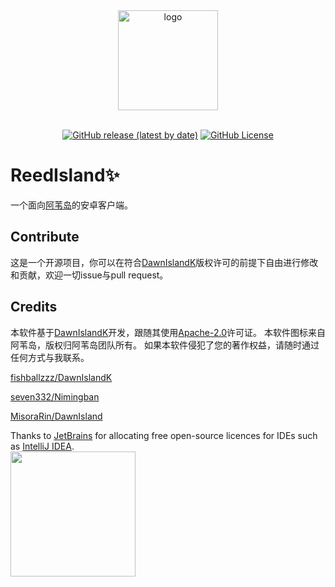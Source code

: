 <div align="center">
   <img width="160" src="https://s3.bmp.ovh/imgs/2022/06/06/552afabe5bdb4ebc.png" alt="logo"></br></br>

[![GitHub release (latest by date)](https://img.shields.io/github/v/release/xslingcn/ReedIsland)](https://github.com/xslingcn/ReedIsland/releases)
[![GitHub License](https://img.shields.io/github/license/xslingcn/ReedIsland)](https://github.com/xslingcn/ReedIsland/blob/main/LICENSE)
</div>

# ReedIsland✨

一个面向[阿苇岛](https://aweidao.com)的安卓客户端。

## Contribute

这是一个开源项目，你可以在符合[DawnIslandK](https://github.com/fishballzzz/DawnIslandK)版权许可的前提下自由进行修改和贡献，欢迎一切issue与pull
request。

## Credits

本软件基于[DawnIslandK](https://github.com/fishballzzz/DawnIslandK)开发，跟随其使用[Apache-2.0](https://www.apache.org/licenses/LICENSE-2.0)许可证。
本软件图标来自阿苇岛，版权归阿苇岛团队所有。 如果本软件侵犯了您的著作权益，请随时通过任何方式与我联系。

[fishballzzz/DawnIslandK](https://github.com/fishballzzz/DawnIslandK)

[seven332/Nimingban](https://github.com/seven332/Nimingban)

[MisoraRin/DawnIsland](https://github.com/MisoraRin/DawnIsland)

Thanks to [JetBrains](https://www.jetbrains.com/?from=phenyl) for allocating free open-source
licences for IDEs such as [IntelliJ IDEA](https://www.jetbrains.com/idea/?from=phenyl).  
[<img src="https://resources.jetbrains.com/storage/products/company/brand/logos/jb_beam.svg" width="200"/>](https://www.jetbrains.com/?from=phenyl)
